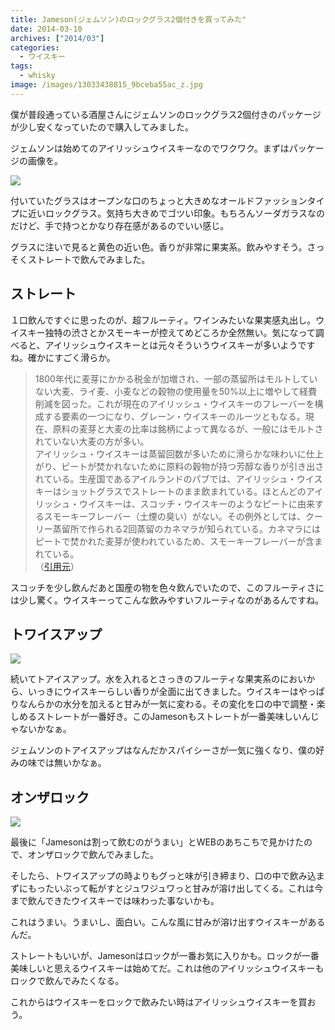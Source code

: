 ```yaml
---
title: Jameson(ジェムソン)のロックグラス2個付きを買ってみた"
date: 2014-03-10
archives: ["2014/03"]
categories:
  - ウイスキー
tags:
  - whisky
image: /images/13033438815_9bceba55ac_z.jpg
---
```

僕が普段通っている酒屋さんにジェムソンのロックグラス2個付きのパッケージが少し安くなっていたので購入してみました。

ジェムソンは始めてのアイリッシュウイスキーなのでワクワク。まずはパッケージの画像を。

![](/images/13033548023_323c22737b_z.jpg)

付いていたグラスはオープンな口のちょっと大きめなオールドファッションタイプに近いロックグラス。気持ち大きめでゴツい印象。もちろんソーダガラスなのだけど、手で持つとかなり存在感があるのでいい感じ。

グラスに注いで見ると黄色の近い色。香りが非常に果実系。飲みやすそう。さっそくストレートで飲んでみました。

## ストレート

１口飲んですぐに思ったのが、超フルーティ。ワインみたいな果実感丸出し。ウイスキー独特の渋さとかスモーキーが控えてめどころか全然無い。気になって調べると、アイリッシュウイスキーとは元々そういうウイスキーが多いようですね。確かにすごく滑らか。

> 1800年代に麦芽にかかる税金が加増され、一部の蒸留所はモルトしていない大麦、ライ麦、小麦などの穀物の使用量を50%以上に増やして経費削減を図った。これが現在のアイリッシュ・ウイスキーのフレーバーを構成する要素の一つになり、グレーン・ウイスキーのルーツともなる。現在、原料の麦芽と大麦の比率は銘柄によって異なるが、一般にはモルトされていない大麦の方が多い。  
> アイリッシュ・ウイスキーは蒸留回数が多いために滑らかな味わいに仕上がり、ピートが焚かれないために原料の穀物が持つ芳醇な香りが引き出されている。生産国であるアイルランドのパブでは、アイリッシュ・ウイスキーはショットグラスでストレートのまま飲まれている。ほとんどのアイリッシュ・ウイスキーは、スコッチ・ウイスキーのようなピートに由来するスモーキーフレーバー（土煙の臭い）がない。その例外としては、クーリー蒸留所で作られる2回蒸留のカネマラが知られている。カネマラにはピートで焚かれた麦芽が使われているため、スモーキーフレーバーが含まれている。  
> <span class="hosoku">（<a href="https://ja.wikipedia.org/wiki/%E3%82%A2%E3%82%A4%E3%83%AA%E3%83%83%E3%82%B7%E3%83%A5%E3%83%BB%E3%82%A6%E3%82%A4%E3%82%B9%E3%82%AD%E3%83%BC" target="_blank" title="アイリッシュ・ウイスキー - Wikipedia">引用元</a>）</span>

スコッチを少し飲んだあと国産の物を色々飲んでいたので、このフルーティさには少し驚く。ウイスキーってこんな飲みやすいフルーティなのがあるんですね。

## トワイスアップ

![](/images/13034956544_7a7b713b35_z.jpg)

続いてトアイスアップ。水を入れるとさっきのフルーティな果実系のにおいから、いっきにウイスキーらしい香りが全面に出てきました。ウイスキーはやっぱりなんらかの水分を加えると甘みが一気に変わる。その変化を口の中で調整・楽しめるストレートが一番好き。このJamesonもストレートが一番美味しいんじゃないかなぁ。

ジェムソンのトアイスアップはなんだかスパイシーさが一気に強くなり、僕の好みの味では無いかなぁ。

## オンザロック

![](/images/13034607985_5a5cc1ea7e_z.jpg)

最後に「Jamesonは割って飲むのがうまい」とWEBのあちこちで見かけたので、オンザロックで飲んでみました。

そしたら、トワイスアップの時よりもグっと味が引き締まり、口の中で飲み込まずにもったいぶって転がすとジュワジュワっと甘みが溶け出してくる。これは今まで飲んできたウイスキーでは味わった事ないかも。

これはうまい。うまいし、面白い。こんな風に甘みが溶け出すウイスキーがあるんだ。

ストレートもいいが、Jamesonはロックが一番お気に入りかも。ロックが一番美味しいと思えるウイスキーは始めてだ。これは他のアイリッシュウイスキーもロックで飲んでみたくなる。

これからはウイスキーをロックで飲みたい時はアイリッシュウイスキーを買おう。
